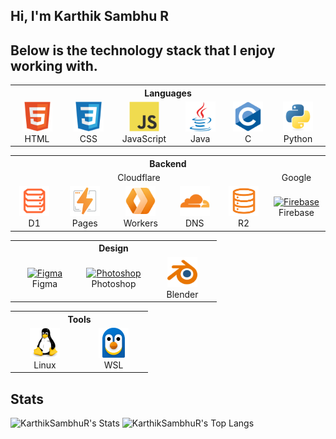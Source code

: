 ## Hi, I'm Karthik Sambhu R
<!-- [![README](./README.webp)](https://karthiksambhur.pages.dev) -->

## Below is the technology stack that I enjoy working with.
<table>
  <tr>
    <th colspan="6">Languages</th>
  </tr>
  <tr>
    <td align="center" width="96">
      <a href="https://en.wikipedia.org/wiki/HTML">
        <img src="https://raw.githubusercontent.com/devicons/devicon/master/icons/html5/html5-original.svg" width="48" height="48" alt="HTML" />
      </a>
      <br>HTML
    </td>
    <td align="center" width="96">
      <a href="https://en.wikipedia.org/wiki/CSS">
        <img src="https://raw.githubusercontent.com/devicons/devicon/master/icons/css3/css3-original.svg" width="48" height="48" alt="CSS" />
      </a>
      <br>CSS
    </td>
    <td align="center" width="96">
      <a href="https://en.wikipedia.org/wiki/JavaScript">
        <img src="https://raw.githubusercontent.com/devicons/devicon/master/icons/javascript/javascript-original.svg" width="48" height="48" alt="JavaScript" />
      </a>
      <br>JavaScript
    </td>
    <td align="center" width="96">
      <a href="https://www.java.com/en/">
        <img src="https://raw.githubusercontent.com/devicons/devicon/master/icons/java/java-original.svg" width="48" height="48" alt="Java" />
      </a>
      <br>Java
    </td>
    <td align="center" width="96">
      <a href="https://en.wikipedia.org/wiki/C_(programming_language)">
        <img src="https://raw.githubusercontent.com/devicons/devicon/master/icons/c/c-original.svg" width="48" height="48" alt="C" />
      </a>
      <br>C
    </td>
    <td align="center" width="96">
      <a href="https://www.python.org/">
        <img src="https://raw.githubusercontent.com/devicons/devicon/master/icons/python/python-original.svg" width="48" height="48" alt="Python" />
      </a>
      <br>Python
    </td>
  </tr>
</table>

<table>
  <tr>
    <th colspan="6">Backend</th>
  </tr>
  <tr>
    <td align="center" colspan="5">Cloudflare</td>
    <td align="center">Google</td>
  </tr>
  <tr>
    <td align="center" width="96">
      <a href="https://developers.cloudflare.com/d1/">
        <img src="./D1.webp" width="48" height="48" alt="Cloudflare D1" />
      </a>
      <br>D1
    </td>
    <td align="center" width="96">
      <a href="https://pages.cloudflare.com/">
        <img src="./Pages.png" width="48" height="48" alt="Cloudflare Pages" />
      </a>
      <br>Pages
    </td>
    <td align="center" width="96">
      <a href="https://workers.cloudflare.com/">
        <img src="https://raw.githubusercontent.com/devicons/devicon/refs/heads/master/icons/cloudflareworkers/cloudflareworkers-original.svg" width="48" height="48" alt="Cloudflare Workers" />
      </a>
      <br>Workers
    </td>
    <td align="center" width="96">
      <a href="https://developers.cloudflare.com/dns/">
        <img src="https://raw.githubusercontent.com/devicons/devicon/refs/heads/master/icons/cloudflare/cloudflare-original.svg" width="48" height="48" alt="Cloudflare DNS" />
      </a>
      <br>DNS
    </td>
    <td align="center" width="96">
      <a href="https://developers.cloudflare.com/r2/">
        <img src="./R2.png" width="48" height="48" alt="Cloudflare R2" />
      </a>
      <br>R2
    </td>
    <td align="center" width="96">
      <a href="https://firebase.google.com/">
        <img src="https://www.gstatic.com/mobilesdk/160503_mobilesdk/logo/2x/firebase_28dp.png" width="48" height="48" alt="Firebase" />
      </a>
      <br>Firebase
    </td>
  </tr>
</table>


<table>
  <tr>
    <th colspan="3">Design</th>
  </tr>
  <tr>
    <td align="center" width="96">
      <a href="https://www.figma.com/">
        <img src="https://upload.wikimedia.org/wikipedia/commons/3/33/Figma-logo.svg" width="48" height="48" alt="Figma" />
      </a>
      <br>Figma
    </td>
    <td align="center" width="96">
      <a href="https://www.adobe.com/in/products/photoshop.html">
        <img src="https://upload.wikimedia.org/wikipedia/commons/a/af/Adobe_Photoshop_CC_icon.svg" width="48" height="48" alt="Photoshop" />
      </a>
      <br>Photoshop
    </td>
    <td align="center" width="96">
      <a href="https://www.blender.org/">
        <img src="https://raw.githubusercontent.com/devicons/devicon/refs/heads/master/icons/blender/blender-original.svg" width="48" height="48" alt="Blender" />
      </a>
      <br>Blender
    </td>
  </tr>
</table>

<table>
  <tr>
    <th colspan="2">Tools</th>
  </tr>
  <tr>
    <td align="center" width="96">
      <a href="https://en.wikipedia.org/wiki/Linux">
        <img src="https://raw.githubusercontent.com/devicons/devicon/master/icons/linux/linux-original.svg" width="48" height="48" alt="Linux" />
      </a>
      <br>Linux
    </td>
    <td align="center" width="96">
      <a href="https://learn.microsoft.com/en-us/windows/wsl/install">
        <img src="./WSL.png" width="48" height="48" alt="WSL" />
      </a>
      <br>WSL
    </td>
  </tr>
</table>

## Stats
![KarthikSambhuR's Stats](https://github-readme-stats.vercel.app/api?username=KarthikSambhuR&theme=gotham&show_icons=true&hide_border=true&count_private=true)
![KarthikSambhuR's Top Langs](https://github-readme-stats.vercel.app/api/top-langs/?username=KarthikSambhuR&theme=gotham&show_icons=true&hide_border=true&layout=compact)
